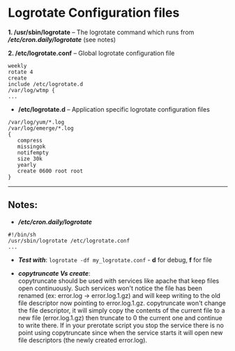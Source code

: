 Logrotate Configuration files
=============================

**1. /usr/sbin/logrotate** – The logrotate command which runs from _**/etc/cron.daily/logrotate**_ (see notes)

**2. /etc/logrotate.conf** – Global logrotate configuration file

```
weekly
rotate 4
create
include /etc/logrotate.d
/var/log/wtmp {
...
```
- **/etc/logrotate.d** – Application specific logrotate configuration files

```
/var/log/yum/*.log
/var/log/emerge/*.log
{
   compress
   missingok
   notifempty
   size 30k
   yearly
   create 0600 root root
}
```

---

Notes:
------

- _**/etc/cron.daily/logrotate**_

```
#!/bin/sh
/usr/sbin/logrotate /etc/logrotate.conf
...
```
- _**Test with**_: `logrotate -df my_logrotate.conf` - **d** for debug, **f** for file

- _**copytruncate Vs create**_:  
copytruncate should be used with services like apache that keep files open
continuously. Such services won't notice the file has been renamed (ex:
error.log -> error.log.1.gz) and will keep writing to the old file descriptor
now pointing to error.log.1.gz. copytruncate won't change the file descriptor,
it will simply copy the contents of the current file to a new file
(error.log.1.gz) then truncate to 0 the current one and continue to write there.
If in your prerotate script you stop the service there is no point using
copytruncate since when the service starts it will open new file descriptors
(the newly created error.log).
